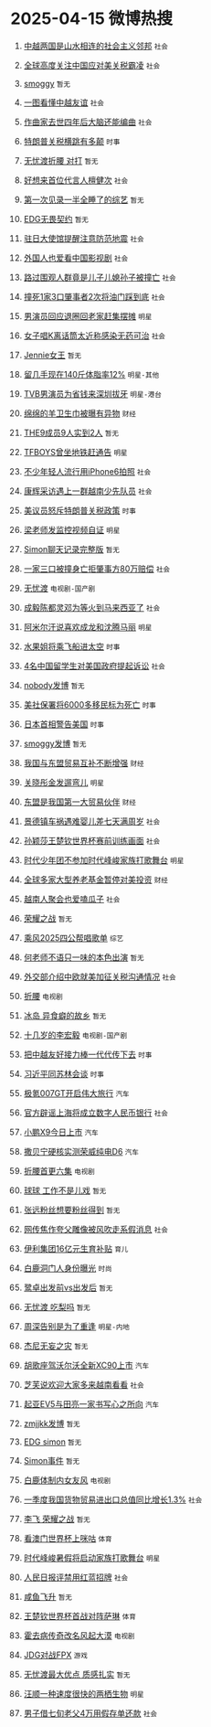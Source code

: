 # 2025-04-15 微博热搜 
1. [中越两国是山水相连的社会主义邻邦](https://m.weibo.cn/search?containerid=100103type%3D1%26t%3D10%26q%3D%23%E4%B8%AD%E8%B6%8A%E4%B8%A4%E5%9B%BD%E6%98%AF%E5%B1%B1%E6%B0%B4%E7%9B%B8%E8%BF%9E%E7%9A%84%E7%A4%BE%E4%BC%9A%E4%B8%BB%E4%B9%89%E9%82%BB%E9%82%A6%23&stream_entry_id=51&isnewpage=1&extparam=seat%3D1%26filter_type%3Drealtimehot%26stream_entry_id%3D51%26c_type%3D51%26pos%3D0%26q%3D%2523%25E4%25B8%25AD%25E8%25B6%258A%25E4%25B8%25A4%25E5%259B%25BD%25E6%2598%25AF%25E5%25B1%25B1%25E6%25B0%25B4%25E7%259B%25B8%25E8%25BF%259E%25E7%259A%2584%25E7%25A4%25BE%25E4%25BC%259A%25E4%25B8%25BB%25E4%25B9%2589%25E9%2582%25BB%25E9%2582%25A6%2523%26cate%3D10103%26dgr%3D0%26display_time%3D1744661927%26pre_seqid%3D174466192768404146929114) `社会` 

2. [全球高度关注中国应对美关税霸凌](https://m.weibo.cn/search?containerid=100103type%3D1%26t%3D10%26q%3D%23%E5%85%A8%E7%90%83%E9%AB%98%E5%BA%A6%E5%85%B3%E6%B3%A8%E4%B8%AD%E5%9B%BD%E5%BA%94%E5%AF%B9%E7%BE%8E%E5%85%B3%E7%A8%8E%E9%9C%B8%E5%87%8C%23&stream_entry_id=31&isnewpage=1&extparam=seat%3D1%26filter_type%3Drealtimehot%26c_type%3D31%26q%3D%2523%25E5%2585%25A8%25E7%2590%2583%25E9%25AB%2598%25E5%25BA%25A6%25E5%2585%25B3%25E6%25B3%25A8%25E4%25B8%25AD%25E5%259B%25BD%25E5%25BA%2594%25E5%25AF%25B9%25E7%25BE%258E%25E5%2585%25B3%25E7%25A8%258E%25E9%259C%25B8%25E5%2587%258C%2523%26cate%3D5001%26stream_entry_id%3D31%26realpos%3D1%26pos%3D0%26flag%3D2%26band_rank%3D1%26dgr%3D0%26lcate%3D5001%26display_time%3D1744661927%26pre_seqid%3D174466192768404146929114) `社会` 

3. [smoggy](https://m.weibo.cn/search?containerid=100103type%3D1%26t%3D10%26q%3Dsmoggy&stream_entry_id=31&isnewpage=1&extparam=seat%3D1%26filter_type%3Drealtimehot%26c_type%3D31%26q%3Dsmoggy%26cate%3D5001%26stream_entry_id%3D31%26realpos%3D2%26pos%3D1%26flag%3D0%26band_rank%3D2%26dgr%3D0%26lcate%3D5001%26display_time%3D1744661927%26pre_seqid%3D174466192768404146929114) `暂无` 

4. [一图看懂中越友谊](https://m.weibo.cn/search?containerid=100103type%3D1%26t%3D10%26q%3D%23%E4%B8%80%E5%9B%BE%E7%9C%8B%E6%87%82%E4%B8%AD%E8%B6%8A%E5%8F%8B%E8%B0%8A%23&stream_entry_id=31&isnewpage=1&extparam=seat%3D1%26filter_type%3Drealtimehot%26c_type%3D31%26q%3D%2523%25E4%25B8%2580%25E5%259B%25BE%25E7%259C%258B%25E6%2587%2582%25E4%25B8%25AD%25E8%25B6%258A%25E5%258F%258B%25E8%25B0%258A%2523%26cate%3D5001%26stream_entry_id%3D31%26realpos%3D3%26pos%3D2%26flag%3D0%26band_rank%3D3%26dgr%3D0%26lcate%3D5001%26display_time%3D1744661927%26pre_seqid%3D174466192768404146929114) `社会` 

5. [作曲家去世四年后大脑还能编曲](https://m.weibo.cn/search?containerid=100103type%3D1%26t%3D10%26q%3D%23%E4%BD%9C%E6%9B%B2%E5%AE%B6%E5%8E%BB%E4%B8%96%E5%9B%9B%E5%B9%B4%E5%90%8E%E5%A4%A7%E8%84%91%E8%BF%98%E8%83%BD%E7%BC%96%E6%9B%B2%23&stream_entry_id=31&isnewpage=1&extparam=seat%3D1%26filter_type%3Drealtimehot%26c_type%3D31%26q%3D%2523%25E4%25BD%259C%25E6%259B%25B2%25E5%25AE%25B6%25E5%258E%25BB%25E4%25B8%2596%25E5%259B%259B%25E5%25B9%25B4%25E5%2590%258E%25E5%25A4%25A7%25E8%2584%2591%25E8%25BF%2598%25E8%2583%25BD%25E7%25BC%2596%25E6%259B%25B2%2523%26cate%3D5001%26stream_entry_id%3D31%26realpos%3D4%26pos%3D3%26flag%3D0%26band_rank%3D4%26dgr%3D0%26lcate%3D5001%26display_time%3D1744661927%26pre_seqid%3D174466192768404146929114) `社会` 

6. [特朗普关税横跳有多颠](https://m.weibo.cn/search?containerid=100103type%3D1%26t%3D10%26q%3D%23%E7%89%B9%E6%9C%97%E6%99%AE%E5%85%B3%E7%A8%8E%E6%A8%AA%E8%B7%B3%E6%9C%89%E5%A4%9A%E9%A2%A0%23&stream_entry_id=31&isnewpage=1&extparam=seat%3D1%26filter_type%3Drealtimehot%26c_type%3D31%26q%3D%2523%25E7%2589%25B9%25E6%259C%2597%25E6%2599%25AE%25E5%2585%25B3%25E7%25A8%258E%25E6%25A8%25AA%25E8%25B7%25B3%25E6%259C%2589%25E5%25A4%259A%25E9%25A2%25A0%2523%26cate%3D5001%26stream_entry_id%3D31%26realpos%3D5%26pos%3D4%26flag%3D0%26band_rank%3D5%26dgr%3D0%26lcate%3D5001%26display_time%3D1744661927%26pre_seqid%3D174466192768404146929114) `时事` 

7. [无忧渡折腰 对打](https://m.weibo.cn/search?containerid=100103type%3D1%26t%3D10%26q%3D%E6%97%A0%E5%BF%A7%E6%B8%A1%E6%8A%98%E8%85%B0+%E5%AF%B9%E6%89%93&stream_entry_id=31&isnewpage=1&extparam=seat%3D1%26filter_type%3Drealtimehot%26c_type%3D31%26q%3D%25E6%2597%25A0%25E5%25BF%25A7%25E6%25B8%25A1%25E6%258A%2598%25E8%2585%25B0%2520%25E5%25AF%25B9%25E6%2589%2593%26cate%3D5001%26stream_entry_id%3D31%26realpos%3D6%26pos%3D5%26flag%3D0%26band_rank%3D6%26dgr%3D0%26lcate%3D5001%26display_time%3D1744661927%26pre_seqid%3D174466192768404146929114) `暂无` 

8. [好想来首位代言人檀健次](https://m.weibo.cn/search?containerid=100103type%3D1%26t%3D10%26q%3D%23%E5%A5%BD%E6%83%B3%E6%9D%A5%E9%A6%96%E4%BD%8D%E4%BB%A3%E8%A8%80%E4%BA%BA%E6%AA%80%E5%81%A5%E6%AC%A1%23&stream_entry_id=31&isnewpage=1&extparam=seat%3D1%26filter_type%3Drealtimehot%26topic_ad%3D1%26c_type%3D31%26is_ad_pos%3D1%26q%3D%2523%25E5%25A5%25BD%25E6%2583%25B3%25E6%259D%25A5%25E9%25A6%2596%25E4%25BD%258D%25E4%25BB%25A3%25E8%25A8%2580%25E4%25BA%25BA%25E6%25AA%2580%25E5%2581%25A5%25E6%25AC%25A1%2523%26cate%3D5001%26adid%3D282759%26stream_entry_id%3D31%26pos%3D6%26band_rank%3D7%26dgr%3D0%26lcate%3D5001%26display_time%3D1744661927%26pre_seqid%3D174466192768404146929114) `社会` 

9. [第一次见录一半全睡了的综艺](https://m.weibo.cn/search?containerid=100103type%3D1%26t%3D10%26q%3D%E7%AC%AC%E4%B8%80%E6%AC%A1%E8%A7%81%E5%BD%95%E4%B8%80%E5%8D%8A%E5%85%A8%E7%9D%A1%E4%BA%86%E7%9A%84%E7%BB%BC%E8%89%BA&stream_entry_id=31&isnewpage=1&extparam=seat%3D1%26filter_type%3Drealtimehot%26c_type%3D31%26q%3D%25E7%25AC%25AC%25E4%25B8%2580%25E6%25AC%25A1%25E8%25A7%2581%25E5%25BD%2595%25E4%25B8%2580%25E5%258D%258A%25E5%2585%25A8%25E7%259D%25A1%25E4%25BA%2586%25E7%259A%2584%25E7%25BB%25BC%25E8%2589%25BA%26cate%3D5001%26stream_entry_id%3D31%26realpos%3D7%26pos%3D7%26flag%3D0%26band_rank%3D7%26dgr%3D0%26lcate%3D5001%26display_time%3D1744661927%26pre_seqid%3D174466192768404146929114) `暂无` 

10. [EDG无畏契约](https://m.weibo.cn/search?containerid=100103type%3D1%26t%3D10%26q%3DEDG%E6%97%A0%E7%95%8F%E5%A5%91%E7%BA%A6&stream_entry_id=31&isnewpage=1&extparam=seat%3D1%26filter_type%3Drealtimehot%26c_type%3D31%26q%3DEDG%25E6%2597%25A0%25E7%2595%258F%25E5%25A5%2591%25E7%25BA%25A6%26cate%3D5001%26stream_entry_id%3D31%26realpos%3D8%26pos%3D8%26flag%3D0%26band_rank%3D8%26dgr%3D0%26lcate%3D5001%26display_time%3D1744661927%26pre_seqid%3D174466192768404146929114) `暂无` 

11. [驻日大使馆提醒注意防范地震](https://m.weibo.cn/search?containerid=100103type%3D1%26t%3D10%26q%3D%23%E9%A9%BB%E6%97%A5%E5%A4%A7%E4%BD%BF%E9%A6%86%E6%8F%90%E9%86%92%E6%B3%A8%E6%84%8F%E9%98%B2%E8%8C%83%E5%9C%B0%E9%9C%87%23&stream_entry_id=31&isnewpage=1&extparam=seat%3D1%26filter_type%3Drealtimehot%26c_type%3D31%26q%3D%2523%25E9%25A9%25BB%25E6%2597%25A5%25E5%25A4%25A7%25E4%25BD%25BF%25E9%25A6%2586%25E6%258F%2590%25E9%2586%2592%25E6%25B3%25A8%25E6%2584%258F%25E9%2598%25B2%25E8%258C%2583%25E5%259C%25B0%25E9%259C%2587%2523%26cate%3D5001%26stream_entry_id%3D31%26realpos%3D9%26pos%3D9%26flag%3D0%26band_rank%3D9%26dgr%3D0%26lcate%3D5001%26display_time%3D1744661927%26pre_seqid%3D174466192768404146929114) `社会` 

12. [外国人也爱看中国影视剧](https://m.weibo.cn/search?containerid=100103type%3D1%26t%3D10%26q%3D%E5%A4%96%E5%9B%BD%E4%BA%BA%E4%B9%9F%E7%88%B1%E7%9C%8B%E4%B8%AD%E5%9B%BD%E5%BD%B1%E8%A7%86%E5%89%A7&stream_entry_id=31&isnewpage=1&extparam=seat%3D1%26filter_type%3Drealtimehot%26c_type%3D31%26q%3D%25E5%25A4%2596%25E5%259B%25BD%25E4%25BA%25BA%25E4%25B9%259F%25E7%2588%25B1%25E7%259C%258B%25E4%25B8%25AD%25E5%259B%25BD%25E5%25BD%25B1%25E8%25A7%2586%25E5%2589%25A7%26cate%3D5001%26stream_entry_id%3D31%26realpos%3D10%26pos%3D10%26flag%3D0%26band_rank%3D10%26dgr%3D0%26lcate%3D5001%26display_time%3D1744661927%26pre_seqid%3D174466192768404146929114) `社会` 

13. [路过围观人群竟是儿子儿媳孙子被撞亡](https://m.weibo.cn/search?containerid=100103type%3D1%26t%3D10%26q%3D%23%E8%B7%AF%E8%BF%87%E5%9B%B4%E8%A7%82%E4%BA%BA%E7%BE%A4%E7%AB%9F%E6%98%AF%E5%84%BF%E5%AD%90%E5%84%BF%E5%AA%B3%E5%AD%99%E5%AD%90%E8%A2%AB%E6%92%9E%E4%BA%A1%23&stream_entry_id=31&isnewpage=1&extparam=seat%3D1%26filter_type%3Drealtimehot%26c_type%3D31%26q%3D%2523%25E8%25B7%25AF%25E8%25BF%2587%25E5%259B%25B4%25E8%25A7%2582%25E4%25BA%25BA%25E7%25BE%25A4%25E7%25AB%259F%25E6%2598%25AF%25E5%2584%25BF%25E5%25AD%2590%25E5%2584%25BF%25E5%25AA%25B3%25E5%25AD%2599%25E5%25AD%2590%25E8%25A2%25AB%25E6%2592%259E%25E4%25BA%25A1%2523%26cate%3D5001%26stream_entry_id%3D31%26realpos%3D11%26pos%3D11%26flag%3D2%26band_rank%3D11%26dgr%3D0%26lcate%3D5001%26display_time%3D1744661927%26pre_seqid%3D174466192768404146929114) `社会` 

14. [撞死1家3口肇事者2次将油门踩到底](https://m.weibo.cn/search?containerid=100103type%3D1%26t%3D10%26q%3D%23%E6%92%9E%E6%AD%BB1%E5%AE%B63%E5%8F%A3%E8%82%87%E4%BA%8B%E8%80%852%E6%AC%A1%E5%B0%86%E6%B2%B9%E9%97%A8%E8%B8%A9%E5%88%B0%E5%BA%95%23&stream_entry_id=31&isnewpage=1&extparam=seat%3D1%26filter_type%3Drealtimehot%26c_type%3D31%26q%3D%2523%25E6%2592%259E%25E6%25AD%25BB1%25E5%25AE%25B63%25E5%258F%25A3%25E8%2582%2587%25E4%25BA%258B%25E8%2580%25852%25E6%25AC%25A1%25E5%25B0%2586%25E6%25B2%25B9%25E9%2597%25A8%25E8%25B8%25A9%25E5%2588%25B0%25E5%25BA%2595%2523%26cate%3D5001%26stream_entry_id%3D31%26realpos%3D12%26pos%3D12%26flag%3D2%26band_rank%3D12%26dgr%3D0%26lcate%3D5001%26display_time%3D1744661927%26pre_seqid%3D174466192768404146929114) `社会` 

15. [男演员回应退圈回老家赶集摆摊](https://m.weibo.cn/search?containerid=100103type%3D1%26t%3D10%26q%3D%23%E7%94%B7%E6%BC%94%E5%91%98%E5%9B%9E%E5%BA%94%E9%80%80%E5%9C%88%E5%9B%9E%E8%80%81%E5%AE%B6%E8%B5%B6%E9%9B%86%E6%91%86%E6%91%8A%23&stream_entry_id=31&isnewpage=1&extparam=seat%3D1%26filter_type%3Drealtimehot%26c_type%3D31%26q%3D%2523%25E7%2594%25B7%25E6%25BC%2594%25E5%2591%2598%25E5%259B%259E%25E5%25BA%2594%25E9%2580%2580%25E5%259C%2588%25E5%259B%259E%25E8%2580%2581%25E5%25AE%25B6%25E8%25B5%25B6%25E9%259B%2586%25E6%2591%2586%25E6%2591%258A%2523%26cate%3D5001%26stream_entry_id%3D31%26realpos%3D13%26pos%3D13%26flag%3D2%26band_rank%3D13%26dgr%3D0%26lcate%3D5001%26display_time%3D1744661927%26pre_seqid%3D174466192768404146929114) `明星` 

16. [女子唱K离话筒太近称感染无药可治](https://m.weibo.cn/search?containerid=100103type%3D1%26t%3D10%26q%3D%23%E5%A5%B3%E5%AD%90%E5%94%B1K%E7%A6%BB%E8%AF%9D%E7%AD%92%E5%A4%AA%E8%BF%91%E7%A7%B0%E6%84%9F%E6%9F%93%E6%97%A0%E8%8D%AF%E5%8F%AF%E6%B2%BB%23&stream_entry_id=31&isnewpage=1&extparam=seat%3D1%26filter_type%3Drealtimehot%26c_type%3D31%26q%3D%2523%25E5%25A5%25B3%25E5%25AD%2590%25E5%2594%25B1K%25E7%25A6%25BB%25E8%25AF%259D%25E7%25AD%2592%25E5%25A4%25AA%25E8%25BF%2591%25E7%25A7%25B0%25E6%2584%259F%25E6%259F%2593%25E6%2597%25A0%25E8%258D%25AF%25E5%258F%25AF%25E6%25B2%25BB%2523%26cate%3D5001%26stream_entry_id%3D31%26realpos%3D14%26pos%3D14%26flag%3D2%26band_rank%3D14%26dgr%3D0%26lcate%3D5001%26display_time%3D1744661927%26pre_seqid%3D174466192768404146929114) `社会` 

17. [Jennie女王](https://m.weibo.cn/search?containerid=100103type%3D1%26t%3D10%26q%3DJennie%E5%A5%B3%E7%8E%8B&stream_entry_id=31&isnewpage=1&extparam=seat%3D1%26filter_type%3Drealtimehot%26c_type%3D31%26q%3DJennie%25E5%25A5%25B3%25E7%258E%258B%26cate%3D5001%26stream_entry_id%3D31%26realpos%3D15%26pos%3D15%26flag%3D2%26band_rank%3D15%26dgr%3D0%26lcate%3D5001%26display_time%3D1744661927%26pre_seqid%3D174466192768404146929114) `暂无` 

18. [留几手现在140斤体脂率12%](https://m.weibo.cn/search?containerid=100103type%3D1%26t%3D10%26q%3D%23%E7%95%99%E5%87%A0%E6%89%8B%E7%8E%B0%E5%9C%A8140%E6%96%A4%E4%BD%93%E8%84%82%E7%8E%8712%25%23&stream_entry_id=31&isnewpage=1&extparam=seat%3D1%26filter_type%3Drealtimehot%26c_type%3D31%26q%3D%2523%25E7%2595%2599%25E5%2587%25A0%25E6%2589%258B%25E7%258E%25B0%25E5%259C%25A8140%25E6%2596%25A4%25E4%25BD%2593%25E8%2584%2582%25E7%258E%258712%2525%2523%26cate%3D5001%26stream_entry_id%3D31%26realpos%3D16%26pos%3D16%26flag%3D2%26band_rank%3D16%26dgr%3D0%26lcate%3D5001%26display_time%3D1744661927%26pre_seqid%3D174466192768404146929114) `明星-其他` 

19. [TVB男演员为省钱来深圳拔牙](https://m.weibo.cn/search?containerid=100103type%3D1%26t%3D10%26q%3D%23TVB%E7%94%B7%E6%BC%94%E5%91%98%E4%B8%BA%E7%9C%81%E9%92%B1%E6%9D%A5%E6%B7%B1%E5%9C%B3%E6%8B%94%E7%89%99%23&stream_entry_id=31&isnewpage=1&extparam=seat%3D1%26filter_type%3Drealtimehot%26c_type%3D31%26q%3D%2523TVB%25E7%2594%25B7%25E6%25BC%2594%25E5%2591%2598%25E4%25B8%25BA%25E7%259C%2581%25E9%2592%25B1%25E6%259D%25A5%25E6%25B7%25B1%25E5%259C%25B3%25E6%258B%2594%25E7%2589%2599%2523%26cate%3D5001%26stream_entry_id%3D31%26realpos%3D17%26pos%3D17%26flag%3D0%26band_rank%3D17%26dgr%3D0%26lcate%3D5001%26display_time%3D1744661927%26pre_seqid%3D174466192768404146929114) `明星-港台` 

20. [绵绵的羊卫生巾被曝有异物](https://m.weibo.cn/search?containerid=100103type%3D1%26t%3D10%26q%3D%23%E7%BB%B5%E7%BB%B5%E7%9A%84%E7%BE%8A%E5%8D%AB%E7%94%9F%E5%B7%BE%E8%A2%AB%E6%9B%9D%E6%9C%89%E5%BC%82%E7%89%A9%23&stream_entry_id=31&isnewpage=1&extparam=seat%3D1%26filter_type%3Drealtimehot%26c_type%3D31%26q%3D%2523%25E7%25BB%25B5%25E7%25BB%25B5%25E7%259A%2584%25E7%25BE%258A%25E5%258D%25AB%25E7%2594%259F%25E5%25B7%25BE%25E8%25A2%25AB%25E6%259B%259D%25E6%259C%2589%25E5%25BC%2582%25E7%2589%25A9%2523%26cate%3D5001%26stream_entry_id%3D31%26realpos%3D18%26pos%3D18%26flag%3D0%26band_rank%3D18%26dgr%3D0%26lcate%3D5001%26display_time%3D1744661927%26pre_seqid%3D174466192768404146929114) `财经` 

21. [THE9成员9人实到2人](https://m.weibo.cn/search?containerid=100103type%3D1%26t%3D10%26q%3DTHE9%E6%88%90%E5%91%989%E4%BA%BA%E5%AE%9E%E5%88%B02%E4%BA%BA&stream_entry_id=31&isnewpage=1&extparam=seat%3D1%26filter_type%3Drealtimehot%26c_type%3D31%26q%3DTHE9%25E6%2588%2590%25E5%2591%25989%25E4%25BA%25BA%25E5%25AE%259E%25E5%2588%25B02%25E4%25BA%25BA%26cate%3D5001%26stream_entry_id%3D31%26realpos%3D19%26pos%3D19%26flag%3D0%26band_rank%3D19%26dgr%3D0%26lcate%3D5001%26display_time%3D1744661927%26pre_seqid%3D174466192768404146929114) `暂无` 

22. [TFBOYS曾坐地铁赶通告](https://m.weibo.cn/search?containerid=100103type%3D1%26t%3D10%26q%3D%23TFBOYS%E6%9B%BE%E5%9D%90%E5%9C%B0%E9%93%81%E8%B5%B6%E9%80%9A%E5%91%8A%23&stream_entry_id=31&isnewpage=1&extparam=seat%3D1%26filter_type%3Drealtimehot%26c_type%3D31%26q%3D%2523TFBOYS%25E6%259B%25BE%25E5%259D%2590%25E5%259C%25B0%25E9%2593%2581%25E8%25B5%25B6%25E9%2580%259A%25E5%2591%258A%2523%26cate%3D5001%26stream_entry_id%3D31%26realpos%3D20%26pos%3D20%26flag%3D0%26band_rank%3D20%26dgr%3D0%26lcate%3D5001%26display_time%3D1744661927%26pre_seqid%3D174466192768404146929114) `明星` 

23. [不少年轻人流行用iPhone6拍照](https://m.weibo.cn/search?containerid=100103type%3D1%26t%3D10%26q%3D%23%E4%B8%8D%E5%B0%91%E5%B9%B4%E8%BD%BB%E4%BA%BA%E6%B5%81%E8%A1%8C%E7%94%A8iPhone6%E6%8B%8D%E7%85%A7%23&stream_entry_id=31&isnewpage=1&extparam=seat%3D1%26filter_type%3Drealtimehot%26c_type%3D31%26q%3D%2523%25E4%25B8%258D%25E5%25B0%2591%25E5%25B9%25B4%25E8%25BD%25BB%25E4%25BA%25BA%25E6%25B5%2581%25E8%25A1%258C%25E7%2594%25A8iPhone6%25E6%258B%258D%25E7%2585%25A7%2523%26cate%3D5001%26stream_entry_id%3D31%26realpos%3D21%26pos%3D21%26flag%3D0%26band_rank%3D21%26dgr%3D0%26lcate%3D5001%26display_time%3D1744661927%26pre_seqid%3D174466192768404146929114) `社会` 

24. [康辉采访遇上一群越南少先队员](https://m.weibo.cn/search?containerid=100103type%3D1%26t%3D10%26q%3D%23%E5%BA%B7%E8%BE%89%E9%87%87%E8%AE%BF%E9%81%87%E4%B8%8A%E4%B8%80%E7%BE%A4%E8%B6%8A%E5%8D%97%E5%B0%91%E5%85%88%E9%98%9F%E5%91%98%23&stream_entry_id=31&isnewpage=1&extparam=seat%3D1%26filter_type%3Drealtimehot%26c_type%3D31%26q%3D%2523%25E5%25BA%25B7%25E8%25BE%2589%25E9%2587%2587%25E8%25AE%25BF%25E9%2581%2587%25E4%25B8%258A%25E4%25B8%2580%25E7%25BE%25A4%25E8%25B6%258A%25E5%258D%2597%25E5%25B0%2591%25E5%2585%2588%25E9%2598%259F%25E5%2591%2598%2523%26cate%3D5001%26stream_entry_id%3D31%26realpos%3D22%26pos%3D22%26flag%3D0%26band_rank%3D22%26dgr%3D0%26lcate%3D5001%26display_time%3D1744661927%26pre_seqid%3D174466192768404146929114) `社会` 

25. [美议员怒斥特朗普关税政策](https://m.weibo.cn/search?containerid=100103type%3D1%26t%3D10%26q%3D%23%E7%BE%8E%E8%AE%AE%E5%91%98%E6%80%92%E6%96%A5%E7%89%B9%E6%9C%97%E6%99%AE%E5%85%B3%E7%A8%8E%E6%94%BF%E7%AD%96%23&stream_entry_id=31&isnewpage=1&extparam=seat%3D1%26filter_type%3Drealtimehot%26c_type%3D31%26q%3D%2523%25E7%25BE%258E%25E8%25AE%25AE%25E5%2591%2598%25E6%2580%2592%25E6%2596%25A5%25E7%2589%25B9%25E6%259C%2597%25E6%2599%25AE%25E5%2585%25B3%25E7%25A8%258E%25E6%2594%25BF%25E7%25AD%2596%2523%26cate%3D5001%26stream_entry_id%3D31%26realpos%3D23%26pos%3D23%26flag%3D1%26band_rank%3D23%26dgr%3D0%26lcate%3D5001%26display_time%3D1744661927%26pre_seqid%3D174466192768404146929114) `时事` 

26. [梁老师发监控视频自证](https://m.weibo.cn/search?containerid=100103type%3D1%26t%3D10%26q%3D%23%E6%A2%81%E8%80%81%E5%B8%88%E5%8F%91%E7%9B%91%E6%8E%A7%E8%A7%86%E9%A2%91%E8%87%AA%E8%AF%81%23&stream_entry_id=31&isnewpage=1&extparam=seat%3D1%26filter_type%3Drealtimehot%26c_type%3D31%26q%3D%2523%25E6%25A2%2581%25E8%2580%2581%25E5%25B8%2588%25E5%258F%2591%25E7%259B%2591%25E6%258E%25A7%25E8%25A7%2586%25E9%25A2%2591%25E8%2587%25AA%25E8%25AF%2581%2523%26cate%3D5001%26stream_entry_id%3D31%26realpos%3D24%26pos%3D24%26flag%3D0%26band_rank%3D24%26dgr%3D0%26lcate%3D5001%26display_time%3D1744661927%26pre_seqid%3D174466192768404146929114) `明星` 

27. [Simon聊天记录完整版](https://m.weibo.cn/search?containerid=100103type%3D1%26t%3D10%26q%3DSimon%E8%81%8A%E5%A4%A9%E8%AE%B0%E5%BD%95%E5%AE%8C%E6%95%B4%E7%89%88&stream_entry_id=31&isnewpage=1&extparam=seat%3D1%26filter_type%3Drealtimehot%26c_type%3D31%26q%3DSimon%25E8%2581%258A%25E5%25A4%25A9%25E8%25AE%25B0%25E5%25BD%2595%25E5%25AE%258C%25E6%2595%25B4%25E7%2589%2588%26cate%3D5001%26stream_entry_id%3D31%26realpos%3D25%26pos%3D25%26flag%3D0%26band_rank%3D25%26dgr%3D0%26lcate%3D5001%26display_time%3D1744661927%26pre_seqid%3D174466192768404146929114) `暂无` 

28. [一家三口被撞身亡拒肇事方80万赔偿](https://m.weibo.cn/search?containerid=100103type%3D1%26t%3D10%26q%3D%23%E4%B8%80%E5%AE%B6%E4%B8%89%E5%8F%A3%E8%A2%AB%E6%92%9E%E8%BA%AB%E4%BA%A1%E6%8B%92%E8%82%87%E4%BA%8B%E6%96%B980%E4%B8%87%E8%B5%94%E5%81%BF%23&stream_entry_id=31&isnewpage=1&extparam=seat%3D1%26filter_type%3Drealtimehot%26c_type%3D31%26q%3D%2523%25E4%25B8%2580%25E5%25AE%25B6%25E4%25B8%2589%25E5%258F%25A3%25E8%25A2%25AB%25E6%2592%259E%25E8%25BA%25AB%25E4%25BA%25A1%25E6%258B%2592%25E8%2582%2587%25E4%25BA%258B%25E6%2596%25B980%25E4%25B8%2587%25E8%25B5%2594%25E5%2581%25BF%2523%26cate%3D5001%26stream_entry_id%3D31%26realpos%3D26%26pos%3D26%26flag%3D0%26band_rank%3D26%26dgr%3D0%26lcate%3D5001%26display_time%3D1744661927%26pre_seqid%3D174466192768404146929114) `社会` 

29. [无忧渡](https://m.weibo.cn/search?containerid=100103type%3D1%26t%3D10%26q%3D%E6%97%A0%E5%BF%A7%E6%B8%A1&stream_entry_id=31&isnewpage=1&extparam=seat%3D1%26filter_type%3Drealtimehot%26c_type%3D31%26q%3D%25E6%2597%25A0%25E5%25BF%25A7%25E6%25B8%25A1%26cate%3D5001%26stream_entry_id%3D31%26realpos%3D27%26pos%3D27%26flag%3D0%26band_rank%3D27%26dgr%3D0%26lcate%3D5001%26display_time%3D1744661927%26pre_seqid%3D174466192768404146929114) `电视剧-国产剧` 

30. [成毅陈都灵邓为等火到马来西亚了](https://m.weibo.cn/search?containerid=100103type%3D1%26t%3D10%26q%3D%23%E6%88%90%E6%AF%85%E9%99%88%E9%83%BD%E7%81%B5%E9%82%93%E4%B8%BA%E7%AD%89%E7%81%AB%E5%88%B0%E9%A9%AC%E6%9D%A5%E8%A5%BF%E4%BA%9A%E4%BA%86%23&stream_entry_id=31&isnewpage=1&extparam=seat%3D1%26filter_type%3Drealtimehot%26c_type%3D31%26q%3D%2523%25E6%2588%2590%25E6%25AF%2585%25E9%2599%2588%25E9%2583%25BD%25E7%2581%25B5%25E9%2582%2593%25E4%25B8%25BA%25E7%25AD%2589%25E7%2581%25AB%25E5%2588%25B0%25E9%25A9%25AC%25E6%259D%25A5%25E8%25A5%25BF%25E4%25BA%259A%25E4%25BA%2586%2523%26cate%3D5001%26stream_entry_id%3D31%26realpos%3D28%26pos%3D28%26flag%3D0%26band_rank%3D28%26dgr%3D0%26lcate%3D5001%26display_time%3D1744661927%26pre_seqid%3D174466192768404146929114) `社会` 

31. [阿米尔汗说喜欢成龙和沈腾马丽](https://m.weibo.cn/search?containerid=100103type%3D1%26t%3D10%26q%3D%23%E9%98%BF%E7%B1%B3%E5%B0%94%E6%B1%97%E8%AF%B4%E5%96%9C%E6%AC%A2%E6%88%90%E9%BE%99%E5%92%8C%E6%B2%88%E8%85%BE%E9%A9%AC%E4%B8%BD%23&stream_entry_id=31&isnewpage=1&extparam=seat%3D1%26filter_type%3Drealtimehot%26c_type%3D31%26q%3D%2523%25E9%2598%25BF%25E7%25B1%25B3%25E5%25B0%2594%25E6%25B1%2597%25E8%25AF%25B4%25E5%2596%259C%25E6%25AC%25A2%25E6%2588%2590%25E9%25BE%2599%25E5%2592%258C%25E6%25B2%2588%25E8%2585%25BE%25E9%25A9%25AC%25E4%25B8%25BD%2523%26cate%3D5001%26stream_entry_id%3D31%26realpos%3D29%26pos%3D29%26flag%3D0%26band_rank%3D29%26dgr%3D0%26lcate%3D5001%26display_time%3D1744661927%26pre_seqid%3D174466192768404146929114) `明星` 

32. [水果姐将乘飞船进太空](https://m.weibo.cn/search?containerid=100103type%3D1%26t%3D10%26q%3D%23%E6%B0%B4%E6%9E%9C%E5%A7%90%E5%B0%86%E4%B9%98%E9%A3%9E%E8%88%B9%E8%BF%9B%E5%A4%AA%E7%A9%BA%23&stream_entry_id=31&isnewpage=1&extparam=seat%3D1%26filter_type%3Drealtimehot%26c_type%3D31%26q%3D%2523%25E6%25B0%25B4%25E6%259E%259C%25E5%25A7%2590%25E5%25B0%2586%25E4%25B9%2598%25E9%25A3%259E%25E8%2588%25B9%25E8%25BF%259B%25E5%25A4%25AA%25E7%25A9%25BA%2523%26cate%3D5001%26stream_entry_id%3D31%26realpos%3D30%26pos%3D30%26flag%3D0%26band_rank%3D30%26dgr%3D0%26lcate%3D5001%26display_time%3D1744661927%26pre_seqid%3D174466192768404146929114) `时事` 

33. [4名中国留学生对美国政府提起诉讼](https://m.weibo.cn/search?containerid=100103type%3D1%26t%3D10%26q%3D%234%E5%90%8D%E4%B8%AD%E5%9B%BD%E7%95%99%E5%AD%A6%E7%94%9F%E5%AF%B9%E7%BE%8E%E5%9B%BD%E6%94%BF%E5%BA%9C%E6%8F%90%E8%B5%B7%E8%AF%89%E8%AE%BC%23&stream_entry_id=31&isnewpage=1&extparam=seat%3D1%26filter_type%3Drealtimehot%26c_type%3D31%26q%3D%25234%25E5%2590%258D%25E4%25B8%25AD%25E5%259B%25BD%25E7%2595%2599%25E5%25AD%25A6%25E7%2594%259F%25E5%25AF%25B9%25E7%25BE%258E%25E5%259B%25BD%25E6%2594%25BF%25E5%25BA%259C%25E6%258F%2590%25E8%25B5%25B7%25E8%25AF%2589%25E8%25AE%25BC%2523%26cate%3D5001%26stream_entry_id%3D31%26realpos%3D31%26pos%3D31%26flag%3D0%26band_rank%3D31%26dgr%3D0%26lcate%3D5001%26display_time%3D1744661927%26pre_seqid%3D174466192768404146929114) `社会` 

34. [nobody发博](https://m.weibo.cn/search?containerid=100103type%3D1%26t%3D10%26q%3Dnobody%E5%8F%91%E5%8D%9A&stream_entry_id=31&isnewpage=1&extparam=seat%3D1%26filter_type%3Drealtimehot%26c_type%3D31%26q%3Dnobody%25E5%258F%2591%25E5%258D%259A%26cate%3D5001%26stream_entry_id%3D31%26realpos%3D32%26pos%3D32%26flag%3D0%26band_rank%3D32%26dgr%3D0%26lcate%3D5001%26display_time%3D1744661927%26pre_seqid%3D174466192768404146929114) `暂无` 

35. [美社保署将6000多移民标为死亡](https://m.weibo.cn/search?containerid=100103type%3D1%26t%3D10%26q%3D%23%E7%BE%8E%E7%A4%BE%E4%BF%9D%E7%BD%B2%E5%B0%866000%E5%A4%9A%E7%A7%BB%E6%B0%91%E6%A0%87%E4%B8%BA%E6%AD%BB%E4%BA%A1%23&stream_entry_id=31&isnewpage=1&extparam=seat%3D1%26filter_type%3Drealtimehot%26c_type%3D31%26q%3D%2523%25E7%25BE%258E%25E7%25A4%25BE%25E4%25BF%259D%25E7%25BD%25B2%25E5%25B0%25866000%25E5%25A4%259A%25E7%25A7%25BB%25E6%25B0%2591%25E6%25A0%2587%25E4%25B8%25BA%25E6%25AD%25BB%25E4%25BA%25A1%2523%26cate%3D5001%26stream_entry_id%3D31%26realpos%3D33%26pos%3D33%26flag%3D0%26band_rank%3D33%26dgr%3D0%26lcate%3D5001%26display_time%3D1744661927%26pre_seqid%3D174466192768404146929114) `时事` 

36. [日本首相警告美国](https://m.weibo.cn/search?containerid=100103type%3D1%26t%3D10%26q%3D%23%E6%97%A5%E6%9C%AC%E9%A6%96%E7%9B%B8%E8%AD%A6%E5%91%8A%E7%BE%8E%E5%9B%BD%23&stream_entry_id=31&isnewpage=1&extparam=seat%3D1%26filter_type%3Drealtimehot%26c_type%3D31%26q%3D%2523%25E6%2597%25A5%25E6%259C%25AC%25E9%25A6%2596%25E7%259B%25B8%25E8%25AD%25A6%25E5%2591%258A%25E7%25BE%258E%25E5%259B%25BD%2523%26cate%3D5001%26stream_entry_id%3D31%26realpos%3D34%26pos%3D34%26flag%3D0%26band_rank%3D34%26dgr%3D0%26lcate%3D5001%26display_time%3D1744661927%26pre_seqid%3D174466192768404146929114) `时事` 

37. [smoggy发博](https://m.weibo.cn/search?containerid=100103type%3D1%26t%3D10%26q%3Dsmoggy%E5%8F%91%E5%8D%9A&stream_entry_id=31&isnewpage=1&extparam=seat%3D1%26filter_type%3Drealtimehot%26c_type%3D31%26q%3Dsmoggy%25E5%258F%2591%25E5%258D%259A%26cate%3D5001%26stream_entry_id%3D31%26realpos%3D35%26pos%3D35%26flag%3D0%26band_rank%3D35%26dgr%3D0%26lcate%3D5001%26display_time%3D1744661927%26pre_seqid%3D174466192768404146929114) `暂无` 

38. [我国与东盟贸易互补不断增强](https://m.weibo.cn/search?containerid=100103type%3D1%26t%3D10%26q%3D%23%E6%88%91%E5%9B%BD%E4%B8%8E%E4%B8%9C%E7%9B%9F%E8%B4%B8%E6%98%93%E4%BA%92%E8%A1%A5%E4%B8%8D%E6%96%AD%E5%A2%9E%E5%BC%BA%23&stream_entry_id=31&isnewpage=1&extparam=seat%3D1%26filter_type%3Drealtimehot%26c_type%3D31%26q%3D%2523%25E6%2588%2591%25E5%259B%25BD%25E4%25B8%258E%25E4%25B8%259C%25E7%259B%259F%25E8%25B4%25B8%25E6%2598%2593%25E4%25BA%2592%25E8%25A1%25A5%25E4%25B8%258D%25E6%2596%25AD%25E5%25A2%259E%25E5%25BC%25BA%2523%26cate%3D5001%26stream_entry_id%3D31%26realpos%3D36%26pos%3D36%26flag%3D0%26band_rank%3D36%26dgr%3D0%26lcate%3D5001%26display_time%3D1744661927%26pre_seqid%3D174466192768404146929114) `财经` 

39. [关晓彤金发遛弯儿](https://m.weibo.cn/search?containerid=100103type%3D1%26t%3D10%26q%3D%23%E5%85%B3%E6%99%93%E5%BD%A4%E9%87%91%E5%8F%91%E9%81%9B%E5%BC%AF%E5%84%BF%23&stream_entry_id=31&isnewpage=1&extparam=seat%3D1%26filter_type%3Drealtimehot%26c_type%3D31%26q%3D%2523%25E5%2585%25B3%25E6%2599%2593%25E5%25BD%25A4%25E9%2587%2591%25E5%258F%2591%25E9%2581%259B%25E5%25BC%25AF%25E5%2584%25BF%2523%26cate%3D5001%26stream_entry_id%3D31%26realpos%3D37%26pos%3D37%26flag%3D0%26band_rank%3D37%26dgr%3D0%26lcate%3D5001%26display_time%3D1744661927%26pre_seqid%3D174466192768404146929114) `明星` 

40. [东盟是我国第一大贸易伙伴](https://m.weibo.cn/search?containerid=100103type%3D1%26t%3D10%26q%3D%23%E4%B8%9C%E7%9B%9F%E6%98%AF%E6%88%91%E5%9B%BD%E7%AC%AC%E4%B8%80%E5%A4%A7%E8%B4%B8%E6%98%93%E4%BC%99%E4%BC%B4%23&stream_entry_id=31&isnewpage=1&extparam=seat%3D1%26filter_type%3Drealtimehot%26c_type%3D31%26q%3D%2523%25E4%25B8%259C%25E7%259B%259F%25E6%2598%25AF%25E6%2588%2591%25E5%259B%25BD%25E7%25AC%25AC%25E4%25B8%2580%25E5%25A4%25A7%25E8%25B4%25B8%25E6%2598%2593%25E4%25BC%2599%25E4%25BC%25B4%2523%26cate%3D5001%26stream_entry_id%3D31%26realpos%3D38%26pos%3D38%26flag%3D0%26band_rank%3D38%26dgr%3D0%26lcate%3D5001%26display_time%3D1744661927%26pre_seqid%3D174466192768404146929114) `财经` 

41. [景德镇车祸遇难婴儿差七天满周岁](https://m.weibo.cn/search?containerid=100103type%3D1%26t%3D10%26q%3D%23%E6%99%AF%E5%BE%B7%E9%95%87%E8%BD%A6%E7%A5%B8%E9%81%87%E9%9A%BE%E5%A9%B4%E5%84%BF%E5%B7%AE%E4%B8%83%E5%A4%A9%E6%BB%A1%E5%91%A8%E5%B2%81%23&stream_entry_id=31&isnewpage=1&extparam=seat%3D1%26filter_type%3Drealtimehot%26c_type%3D31%26q%3D%2523%25E6%2599%25AF%25E5%25BE%25B7%25E9%2595%2587%25E8%25BD%25A6%25E7%25A5%25B8%25E9%2581%2587%25E9%259A%25BE%25E5%25A9%25B4%25E5%2584%25BF%25E5%25B7%25AE%25E4%25B8%2583%25E5%25A4%25A9%25E6%25BB%25A1%25E5%2591%25A8%25E5%25B2%2581%2523%26cate%3D5001%26stream_entry_id%3D31%26realpos%3D39%26pos%3D39%26flag%3D0%26band_rank%3D39%26dgr%3D0%26lcate%3D5001%26display_time%3D1744661927%26pre_seqid%3D174466192768404146929114) `社会` 

42. [孙颖莎王楚钦世界杯赛前训练画面](https://m.weibo.cn/search?containerid=100103type%3D1%26t%3D10%26q%3D%23%E5%AD%99%E9%A2%96%E8%8E%8E%E7%8E%8B%E6%A5%9A%E9%92%A6%E4%B8%96%E7%95%8C%E6%9D%AF%E8%B5%9B%E5%89%8D%E8%AE%AD%E7%BB%83%E7%94%BB%E9%9D%A2%23&stream_entry_id=31&isnewpage=1&extparam=seat%3D1%26filter_type%3Drealtimehot%26c_type%3D31%26q%3D%2523%25E5%25AD%2599%25E9%25A2%2596%25E8%258E%258E%25E7%258E%258B%25E6%25A5%259A%25E9%2592%25A6%25E4%25B8%2596%25E7%2595%258C%25E6%259D%25AF%25E8%25B5%259B%25E5%2589%258D%25E8%25AE%25AD%25E7%25BB%2583%25E7%2594%25BB%25E9%259D%25A2%2523%26cate%3D5001%26stream_entry_id%3D31%26realpos%3D40%26pos%3D40%26flag%3D0%26band_rank%3D40%26dgr%3D0%26lcate%3D5001%26display_time%3D1744661927%26pre_seqid%3D174466192768404146929114) `社会` 

43. [时代少年团不参加时代峰峻家族打歌舞台](https://m.weibo.cn/search?containerid=100103type%3D1%26t%3D10%26q%3D%23%E6%97%B6%E4%BB%A3%E5%B0%91%E5%B9%B4%E5%9B%A2%E4%B8%8D%E5%8F%82%E5%8A%A0%E6%97%B6%E4%BB%A3%E5%B3%B0%E5%B3%BB%E5%AE%B6%E6%97%8F%E6%89%93%E6%AD%8C%E8%88%9E%E5%8F%B0%23&stream_entry_id=31&isnewpage=1&extparam=seat%3D1%26filter_type%3Drealtimehot%26c_type%3D31%26q%3D%2523%25E6%2597%25B6%25E4%25BB%25A3%25E5%25B0%2591%25E5%25B9%25B4%25E5%259B%25A2%25E4%25B8%258D%25E5%258F%2582%25E5%258A%25A0%25E6%2597%25B6%25E4%25BB%25A3%25E5%25B3%25B0%25E5%25B3%25BB%25E5%25AE%25B6%25E6%2597%258F%25E6%2589%2593%25E6%25AD%258C%25E8%2588%259E%25E5%258F%25B0%2523%26cate%3D5001%26stream_entry_id%3D31%26realpos%3D41%26pos%3D41%26flag%3D0%26band_rank%3D41%26dgr%3D0%26lcate%3D5001%26display_time%3D1744661927%26pre_seqid%3D174466192768404146929114) `明星` 

44. [全球多家大型养老基金暂停对美投资](https://m.weibo.cn/search?containerid=100103type%3D1%26t%3D10%26q%3D%23%E5%85%A8%E7%90%83%E5%A4%9A%E5%AE%B6%E5%A4%A7%E5%9E%8B%E5%85%BB%E8%80%81%E5%9F%BA%E9%87%91%E6%9A%82%E5%81%9C%E5%AF%B9%E7%BE%8E%E6%8A%95%E8%B5%84%23&stream_entry_id=31&isnewpage=1&extparam=seat%3D1%26filter_type%3Drealtimehot%26c_type%3D31%26q%3D%2523%25E5%2585%25A8%25E7%2590%2583%25E5%25A4%259A%25E5%25AE%25B6%25E5%25A4%25A7%25E5%259E%258B%25E5%2585%25BB%25E8%2580%2581%25E5%259F%25BA%25E9%2587%2591%25E6%259A%2582%25E5%2581%259C%25E5%25AF%25B9%25E7%25BE%258E%25E6%258A%2595%25E8%25B5%2584%2523%26cate%3D5001%26stream_entry_id%3D31%26realpos%3D42%26pos%3D42%26flag%3D0%26band_rank%3D42%26dgr%3D0%26lcate%3D5001%26display_time%3D1744661927%26pre_seqid%3D174466192768404146929114) `财经` 

45. [越南人聚会也爱嗑瓜子](https://m.weibo.cn/search?containerid=100103type%3D1%26t%3D10%26q%3D%23%E8%B6%8A%E5%8D%97%E4%BA%BA%E8%81%9A%E4%BC%9A%E4%B9%9F%E7%88%B1%E5%97%91%E7%93%9C%E5%AD%90%23&stream_entry_id=31&isnewpage=1&extparam=seat%3D1%26filter_type%3Drealtimehot%26c_type%3D31%26q%3D%2523%25E8%25B6%258A%25E5%258D%2597%25E4%25BA%25BA%25E8%2581%259A%25E4%25BC%259A%25E4%25B9%259F%25E7%2588%25B1%25E5%2597%2591%25E7%2593%259C%25E5%25AD%2590%2523%26cate%3D5001%26stream_entry_id%3D31%26realpos%3D43%26pos%3D43%26flag%3D0%26band_rank%3D43%26dgr%3D0%26lcate%3D5001%26display_time%3D1744661927%26pre_seqid%3D174466192768404146929114) `社会` 

46. [荣耀之战](https://m.weibo.cn/search?containerid=100103type%3D1%26t%3D10%26q%3D%E8%8D%A3%E8%80%80%E4%B9%8B%E6%88%98&stream_entry_id=31&isnewpage=1&extparam=seat%3D1%26filter_type%3Drealtimehot%26c_type%3D31%26q%3D%25E8%258D%25A3%25E8%2580%2580%25E4%25B9%258B%25E6%2588%2598%26cate%3D5001%26stream_entry_id%3D31%26realpos%3D44%26pos%3D44%26flag%3D0%26band_rank%3D44%26dgr%3D0%26lcate%3D5001%26display_time%3D1744661927%26pre_seqid%3D174466192768404146929114) `暂无` 

47. [乘风2025四公帮唱歌单](https://m.weibo.cn/search?containerid=100103type%3D1%26t%3D10%26q%3D%23%E4%B9%98%E9%A3%8E2025%E5%9B%9B%E5%85%AC%E5%B8%AE%E5%94%B1%E6%AD%8C%E5%8D%95%23&stream_entry_id=31&isnewpage=1&extparam=seat%3D1%26filter_type%3Drealtimehot%26c_type%3D31%26q%3D%2523%25E4%25B9%2598%25E9%25A3%258E2025%25E5%259B%259B%25E5%2585%25AC%25E5%25B8%25AE%25E5%2594%25B1%25E6%25AD%258C%25E5%258D%2595%2523%26cate%3D5001%26stream_entry_id%3D31%26realpos%3D45%26pos%3D45%26flag%3D0%26band_rank%3D45%26dgr%3D0%26lcate%3D5001%26display_time%3D1744661927%26pre_seqid%3D174466192768404146929114) `综艺` 

48. [何老师不语只一味的本色出演](https://m.weibo.cn/search?containerid=100103type%3D1%26t%3D10%26q%3D%E4%BD%95%E8%80%81%E5%B8%88%E4%B8%8D%E8%AF%AD%E5%8F%AA%E4%B8%80%E5%91%B3%E7%9A%84%E6%9C%AC%E8%89%B2%E5%87%BA%E6%BC%94&stream_entry_id=31&isnewpage=1&extparam=seat%3D1%26filter_type%3Drealtimehot%26c_type%3D31%26q%3D%25E4%25BD%2595%25E8%2580%2581%25E5%25B8%2588%25E4%25B8%258D%25E8%25AF%25AD%25E5%258F%25AA%25E4%25B8%2580%25E5%2591%25B3%25E7%259A%2584%25E6%259C%25AC%25E8%2589%25B2%25E5%2587%25BA%25E6%25BC%2594%26cate%3D5001%26stream_entry_id%3D31%26realpos%3D46%26pos%3D46%26flag%3D1%26band_rank%3D46%26dgr%3D0%26lcate%3D5001%26display_time%3D1744661927%26pre_seqid%3D174466192768404146929114) `暂无` 

49. [外交部介绍中欧就美加征关税沟通情况](https://m.weibo.cn/search?containerid=100103type%3D1%26t%3D10%26q%3D%23%E5%A4%96%E4%BA%A4%E9%83%A8%E4%BB%8B%E7%BB%8D%E4%B8%AD%E6%AC%A7%E5%B0%B1%E7%BE%8E%E5%8A%A0%E5%BE%81%E5%85%B3%E7%A8%8E%E6%B2%9F%E9%80%9A%E6%83%85%E5%86%B5%23&stream_entry_id=31&isnewpage=1&extparam=seat%3D1%26filter_type%3Drealtimehot%26c_type%3D31%26q%3D%2523%25E5%25A4%2596%25E4%25BA%25A4%25E9%2583%25A8%25E4%25BB%258B%25E7%25BB%258D%25E4%25B8%25AD%25E6%25AC%25A7%25E5%25B0%25B1%25E7%25BE%258E%25E5%258A%25A0%25E5%25BE%2581%25E5%2585%25B3%25E7%25A8%258E%25E6%25B2%259F%25E9%2580%259A%25E6%2583%2585%25E5%2586%25B5%2523%26cate%3D5001%26stream_entry_id%3D31%26realpos%3D47%26pos%3D47%26flag%3D0%26band_rank%3D47%26dgr%3D0%26lcate%3D5001%26display_time%3D1744661927%26pre_seqid%3D174466192768404146929114) `社会` 

50. [折腰](https://m.weibo.cn/search?containerid=100103type%3D1%26t%3D10%26q%3D%E6%8A%98%E8%85%B0&stream_entry_id=31&isnewpage=1&extparam=seat%3D1%26filter_type%3Drealtimehot%26c_type%3D31%26q%3D%25E6%258A%2598%25E8%2585%25B0%26cate%3D5001%26stream_entry_id%3D31%26realpos%3D48%26pos%3D48%26flag%3D0%26band_rank%3D48%26dgr%3D0%26lcate%3D5001%26display_time%3D1744661927%26pre_seqid%3D174466192768404146929114) `电视剧` 

51. [冰岛 异食癖的故乡](https://m.weibo.cn/search?containerid=100103type%3D1%26t%3D10%26q%3D%E5%86%B0%E5%B2%9B+%E5%BC%82%E9%A3%9F%E7%99%96%E7%9A%84%E6%95%85%E4%B9%A1&stream_entry_id=31&isnewpage=1&extparam=seat%3D1%26filter_type%3Drealtimehot%26c_type%3D31%26q%3D%25E5%2586%25B0%25E5%25B2%259B%2520%25E5%25BC%2582%25E9%25A3%259F%25E7%2599%2596%25E7%259A%2584%25E6%2595%2585%25E4%25B9%25A1%26cate%3D5001%26stream_entry_id%3D31%26realpos%3D49%26pos%3D49%26flag%3D0%26band_rank%3D49%26dgr%3D0%26lcate%3D5001%26display_time%3D1744661927%26pre_seqid%3D174466192768404146929114) `暂无` 

52. [十几岁的李宏毅](https://m.weibo.cn/search?containerid=100103type%3D1%26t%3D10%26q%3D%23%E5%8D%81%E5%87%A0%E5%B2%81%E7%9A%84%E6%9D%8E%E5%AE%8F%E6%AF%85%23&stream_entry_id=31&isnewpage=1&extparam=seat%3D1%26filter_type%3Drealtimehot%26c_type%3D31%26q%3D%2523%25E5%258D%2581%25E5%2587%25A0%25E5%25B2%2581%25E7%259A%2584%25E6%259D%258E%25E5%25AE%258F%25E6%25AF%2585%2523%26cate%3D5001%26stream_entry_id%3D31%26realpos%3D50%26pos%3D50%26flag%3D0%26band_rank%3D50%26dgr%3D0%26lcate%3D5001%26display_time%3D1744661927%26pre_seqid%3D174466192768404146929114) `电视剧-国产剧` 

53. [把中越友好接力棒一代代传下去](https://m.weibo.cn/search?containerid=100103type%3D1%26t%3D10%26q%3D%23%E6%8A%8A%E4%B8%AD%E8%B6%8A%E5%8F%8B%E5%A5%BD%E6%8E%A5%E5%8A%9B%E6%A3%92%E4%B8%80%E4%BB%A3%E4%BB%A3%E4%BC%A0%E4%B8%8B%E5%8E%BB%23&stream_entry_id=51&isnewpage=1&extparam=seat%3D1%26q%3D%2523%25E6%258A%258A%25E4%25B8%25AD%25E8%25B6%258A%25E5%258F%258B%25E5%25A5%25BD%25E6%258E%25A5%25E5%258A%259B%25E6%25A3%2592%25E4%25B8%2580%25E4%25BB%25A3%25E4%25BB%25A3%25E4%25BC%25A0%25E4%25B8%258B%25E5%258E%25BB%2523%26cate%3D10103%26dgr%3D0%26pos%3D0%26filter_type%3Drealtimehot%26stream_entry_id%3D51%26c_type%3D51%26display_time%3D1744661871%26pre_seqid%3D174466187114104177257159) `时事` 

54. [习近平同苏林会谈](https://m.weibo.cn/search?containerid=100103type%3D1%26t%3D10%26q%3D%23%E4%B9%A0%E8%BF%91%E5%B9%B3%E5%90%8C%E8%8B%8F%E6%9E%97%E4%BC%9A%E8%B0%88%23&stream_entry_id=51&isnewpage=1&extparam=seat%3D1%26filter_type%3Drealtimehot%26stream_entry_id%3D51%26c_type%3D51%26cate%3D10103%26dgr%3D0%26q%3D%2523%25E4%25B9%25A0%25E8%25BF%2591%25E5%25B9%25B3%25E5%2590%258C%25E8%258B%258F%25E6%259E%2597%25E4%25BC%259A%25E8%25B0%2588%2523%26pos%3D0%26display_time%3D1744661704%26pre_seqid%3D174466170451702820890141) `时事` 

55. [极氪007GT开启伟大旅行](https://m.weibo.cn/search?containerid=100103type%3D1%26t%3D10%26q%3D%23%E6%9E%81%E6%B0%AA007GT%E5%BC%80%E5%90%AF%E4%BC%9F%E5%A4%A7%E6%97%85%E8%A1%8C%23&stream_entry_id=31&isnewpage=1&extparam=seat%3D1%26is_ad_pos%3D1%26adid%3D282795%26c_type%3D31%26dgr%3D0%26lcate%3D5001%26stream_entry_id%3D31%26cate%3D5001%26topic_ad%3D1%26band_rank%3D4%26filter_type%3Drealtimehot%26q%3D%2523%25E6%259E%2581%25E6%25B0%25AA007GT%25E5%25BC%2580%25E5%2590%25AF%25E4%25BC%259F%25E5%25A4%25A7%25E6%2597%2585%25E8%25A1%258C%2523%26pos%3D3%26display_time%3D1744661704%26pre_seqid%3D174466170451702820890141) `汽车` 

56. [官方辟谣上海将成立数字人民币银行](https://m.weibo.cn/search?containerid=100103type%3D1%26t%3D10%26q%3D%23%E5%AE%98%E6%96%B9%E8%BE%9F%E8%B0%A3%E4%B8%8A%E6%B5%B7%E5%B0%86%E6%88%90%E7%AB%8B%E6%95%B0%E5%AD%97%E4%BA%BA%E6%B0%91%E5%B8%81%E9%93%B6%E8%A1%8C%23&stream_entry_id=31&isnewpage=1&extparam=seat%3D1%26is_ad_pos%3D1%26adid%3D282777%26c_type%3D31%26cate%3D5001%26stream_entry_id%3D31%26lcate%3D5001%26dgr%3D0%26band_rank%3D7%26filter_type%3Drealtimehot%26q%3D%2523%25E5%25AE%2598%25E6%2596%25B9%25E8%25BE%259F%25E8%25B0%25A3%25E4%25B8%258A%25E6%25B5%25B7%25E5%25B0%2586%25E6%2588%2590%25E7%25AB%258B%25E6%2595%25B0%25E5%25AD%2597%25E4%25BA%25BA%25E6%25B0%2591%25E5%25B8%2581%25E9%2593%25B6%25E8%25A1%258C%2523%26pos%3D7%26display_time%3D1744661704%26pre_seqid%3D174466170451702820890141) `社会` 

57. [小鹏X9今日上市](https://m.weibo.cn/search?containerid=100103type%3D1%26t%3D10%26q%3D%23%E5%B0%8F%E9%B9%8FX9%E4%BB%8A%E6%97%A5%E4%B8%8A%E5%B8%82%23&stream_entry_id=31&isnewpage=1&extparam=seat%3D1%26stream_entry_id%3D31%26pos%3D3%26lcate%3D5001%26filter_type%3Drealtimehot%26band_rank%3D4%26c_type%3D31%26topic_ad%3D1%26q%3D%2523%25E5%25B0%258F%25E9%25B9%258FX9%25E4%25BB%258A%25E6%2597%25A5%25E4%25B8%258A%25E5%25B8%2582%2523%26dgr%3D0%26cate%3D5001%26adid%3D282793%26is_ad_pos%3D1%26display_time%3D1744658116%26pre_seqid%3D174465811660406967125) `汽车` 

58. [撒贝宁硬核实测荣威纯电D6](https://m.weibo.cn/search?containerid=100103type%3D1%26t%3D10%26q%3D%23%E6%92%92%E8%B4%9D%E5%AE%81%E7%A1%AC%E6%A0%B8%E5%AE%9E%E6%B5%8B%E8%8D%A3%E5%A8%81%E7%BA%AF%E7%94%B5D6%23&stream_entry_id=31&isnewpage=1&extparam=seat%3D1%26stream_entry_id%3D31%26pos%3D7%26lcate%3D5001%26filter_type%3Drealtimehot%26band_rank%3D7%26c_type%3D31%26topic_ad%3D1%26q%3D%2523%25E6%2592%2592%25E8%25B4%259D%25E5%25AE%2581%25E7%25A1%25AC%25E6%25A0%25B8%25E5%25AE%259E%25E6%25B5%258B%25E8%258D%25A3%25E5%25A8%2581%25E7%25BA%25AF%25E7%2594%25B5D6%2523%26dgr%3D0%26cate%3D5001%26adid%3D282503%26is_ad_pos%3D1%26display_time%3D1744658116%26pre_seqid%3D174465811660406967125) `汽车` 

59. [折腰首更六集](https://m.weibo.cn/search?containerid=100103type%3D1%26t%3D10%26q%3D%23%E6%8A%98%E8%85%B0%E9%A6%96%E6%9B%B4%E5%85%AD%E9%9B%86%23&stream_entry_id=31&isnewpage=1&extparam=seat%3D1%26stream_entry_id%3D31%26pos%3D29%26lcate%3D5001%26filter_type%3Drealtimehot%26flag%3D0%26c_type%3D31%26q%3D%2523%25E6%258A%2598%25E8%2585%25B0%25E9%25A6%2596%25E6%259B%25B4%25E5%2585%25AD%25E9%259B%2586%2523%26cate%3D5001%26band_rank%3D28%26realpos%3D28%26dgr%3D0%26display_time%3D1744658116%26pre_seqid%3D174465811660406967125) `电视剧` 

60. [球球 工作不是儿戏](https://m.weibo.cn/search?containerid=100103type%3D1%26t%3D10%26q%3D%E7%90%83%E7%90%83+%E5%B7%A5%E4%BD%9C%E4%B8%8D%E6%98%AF%E5%84%BF%E6%88%8F&stream_entry_id=31&isnewpage=1&extparam=seat%3D1%26stream_entry_id%3D31%26pos%3D46%26lcate%3D5001%26filter_type%3Drealtimehot%26flag%3D0%26c_type%3D31%26q%3D%25E7%2590%2583%25E7%2590%2583%2520%25E5%25B7%25A5%25E4%25BD%259C%25E4%25B8%258D%25E6%2598%25AF%25E5%2584%25BF%25E6%2588%258F%26cate%3D5001%26band_rank%3D45%26realpos%3D45%26dgr%3D0%26display_time%3D1744658116%26pre_seqid%3D174465811660406967125) `暂无` 

61. [张远粉丝想要粉丝得到](https://m.weibo.cn/search?containerid=100103type%3D1%26t%3D10%26q%3D%E5%BC%A0%E8%BF%9C%E7%B2%89%E4%B8%9D%E6%83%B3%E8%A6%81%E7%B2%89%E4%B8%9D%E5%BE%97%E5%88%B0&stream_entry_id=31&isnewpage=1&extparam=seat%3D1%26stream_entry_id%3D31%26pos%3D50%26lcate%3D5001%26filter_type%3Drealtimehot%26flag%3D1%26c_type%3D31%26q%3D%25E5%25BC%25A0%25E8%25BF%259C%25E7%25B2%2589%25E4%25B8%259D%25E6%2583%25B3%25E8%25A6%2581%25E7%25B2%2589%25E4%25B8%259D%25E5%25BE%2597%25E5%2588%25B0%26cate%3D5001%26band_rank%3D49%26realpos%3D49%26dgr%3D0%26display_time%3D1744658116%26pre_seqid%3D174465811660406967125) `暂无` 

62. [网传焦作夸父雕像被风吹走系假消息](https://m.weibo.cn/search?containerid=100103type%3D1%26t%3D10%26q%3D%23%E7%BD%91%E4%BC%A0%E7%84%A6%E4%BD%9C%E5%A4%B8%E7%88%B6%E9%9B%95%E5%83%8F%E8%A2%AB%E9%A3%8E%E5%90%B9%E8%B5%B0%E7%B3%BB%E5%81%87%E6%B6%88%E6%81%AF%23&stream_entry_id=31&isnewpage=1&extparam=seat%3D1%26is_ad_pos%3D1%26stream_entry_id%3D31%26q%3D%2523%25E7%25BD%2591%25E4%25BC%25A0%25E7%2584%25A6%25E4%25BD%259C%25E5%25A4%25B8%25E7%2588%25B6%25E9%259B%2595%25E5%2583%258F%25E8%25A2%25AB%25E9%25A3%258E%25E5%2590%25B9%25E8%25B5%25B0%25E7%25B3%25BB%25E5%2581%2587%25E6%25B6%2588%25E6%2581%25AF%2523%26dgr%3D0%26adid%3D282776%26filter_type%3Drealtimehot%26c_type%3D31%26band_rank%3D7%26pos%3D6%26cate%3D5001%26lcate%3D5001%26display_time%3D1744658060%26pre_seqid%3D174465806075002031939) `社会` 

63. [伊利集团16亿元生育补贴](https://m.weibo.cn/search?containerid=100103type%3D1%26t%3D10%26q%3D%23%E4%BC%8A%E5%88%A9%E9%9B%86%E5%9B%A216%E4%BA%BF%E5%85%83%E7%94%9F%E8%82%B2%E8%A1%A5%E8%B4%B4%23&stream_entry_id=31&isnewpage=1&extparam=seat%3D1%26cate%3D5001%26lcate%3D5001%26stream_entry_id%3D31%26band_rank%3D4%26topic_ad%3D1%26q%3D%2523%25E4%25BC%258A%25E5%2588%25A9%25E9%259B%2586%25E5%259B%25A216%25E4%25BA%25BF%25E5%2585%2583%25E7%2594%259F%25E8%2582%25B2%25E8%25A1%25A5%25E8%25B4%25B4%2523%26dgr%3D0%26is_ad_pos%3D1%26adid%3D282710%26filter_type%3Drealtimehot%26pos%3D3%26c_type%3D31%26display_time%3D1744658005%26pre_seqid%3D17446580058680417724208) `育儿` 

64. [白鹿洞门人身份曝光](https://m.weibo.cn/search?containerid=100103type%3D1%26t%3D10%26q%3D%23%E7%99%BD%E9%B9%BF%E6%B4%9E%E9%97%A8%E4%BA%BA%E8%BA%AB%E4%BB%BD%E6%9B%9D%E5%85%89%23&stream_entry_id=31&isnewpage=1&extparam=seat%3D1%26cate%3D5001%26lcate%3D5001%26stream_entry_id%3D31%26band_rank%3D7%26topic_ad%3D1%26q%3D%2523%25E7%2599%25BD%25E9%25B9%25BF%25E6%25B4%259E%25E9%2597%25A8%25E4%25BA%25BA%25E8%25BA%25AB%25E4%25BB%25BD%25E6%259B%259D%25E5%2585%2589%2523%26dgr%3D0%26is_ad_pos%3D1%26adid%3D282256%26filter_type%3Drealtimehot%26pos%3D7%26c_type%3D31%26display_time%3D1744658005%26pre_seqid%3D17446580058680417724208) `时尚` 

65. [鹭卓出发前vs出发后](https://m.weibo.cn/search?containerid=100103type%3D1%26t%3D10%26q%3D%E9%B9%AD%E5%8D%93%E5%87%BA%E5%8F%91%E5%89%8Dvs%E5%87%BA%E5%8F%91%E5%90%8E&stream_entry_id=31&isnewpage=1&extparam=seat%3D1%26cate%3D5001%26lcate%3D5001%26realpos%3D50%26q%3D%25E9%25B9%25AD%25E5%258D%2593%25E5%2587%25BA%25E5%258F%2591%25E5%2589%258Dvs%25E5%2587%25BA%25E5%258F%2591%25E5%2590%258E%26band_rank%3D50%26dgr%3D0%26stream_entry_id%3D31%26flag%3D1%26filter_type%3Drealtimehot%26pos%3D51%26c_type%3D31%26display_time%3D1744658005%26pre_seqid%3D17446580058680417724208) `暂无` 

66. [无忧渡 吃梨吗](https://m.weibo.cn/search?containerid=100103type%3D1%26t%3D10%26q%3D%E6%97%A0%E5%BF%A7%E6%B8%A1+%E5%90%83%E6%A2%A8%E5%90%97&stream_entry_id=31&isnewpage=1&extparam=seat%3D1%26realpos%3D42%26dgr%3D0%26pos%3D42%26cate%3D5001%26stream_entry_id%3D31%26band_rank%3D42%26lcate%3D5001%26c_type%3D31%26flag%3D1%26filter_type%3Drealtimehot%26q%3D%25E6%2597%25A0%25E5%25BF%25A7%25E6%25B8%25A1%2520%25E5%2590%2583%25E6%25A2%25A8%25E5%2590%2597%26display_time%3D1744654907%26pre_seqid%3D174465490746804000241127) `暂无` 

67. [周深告别是为了重逢](https://m.weibo.cn/search?containerid=100103type%3D1%26t%3D10%26q%3D%E5%91%A8%E6%B7%B1%E5%91%8A%E5%88%AB%E6%98%AF%E4%B8%BA%E4%BA%86%E9%87%8D%E9%80%A2&stream_entry_id=31&isnewpage=1&extparam=seat%3D1%26realpos%3D47%26dgr%3D0%26pos%3D47%26cate%3D5001%26stream_entry_id%3D31%26band_rank%3D47%26lcate%3D5001%26c_type%3D31%26flag%3D1%26filter_type%3Drealtimehot%26q%3D%25E5%2591%25A8%25E6%25B7%25B1%25E5%2591%258A%25E5%2588%25AB%25E6%2598%25AF%25E4%25B8%25BA%25E4%25BA%2586%25E9%2587%258D%25E9%2580%25A2%26display_time%3D1744654907%26pre_seqid%3D174465490746804000241127) `明星-内地` 

68. [杰尼无妄之灾](https://m.weibo.cn/search?containerid=100103type%3D1%26t%3D10%26q%3D%E6%9D%B0%E5%B0%BC%E6%97%A0%E5%A6%84%E4%B9%8B%E7%81%BE&stream_entry_id=31&isnewpage=1&extparam=seat%3D1%26realpos%3D50%26dgr%3D0%26pos%3D50%26cate%3D5001%26stream_entry_id%3D31%26band_rank%3D50%26lcate%3D5001%26c_type%3D31%26flag%3D1%26filter_type%3Drealtimehot%26q%3D%25E6%259D%25B0%25E5%25B0%25BC%25E6%2597%25A0%25E5%25A6%2584%25E4%25B9%258B%25E7%2581%25BE%26display_time%3D1744654907%26pre_seqid%3D174465490746804000241127) `暂无` 

69. [胡歌座驾沃尔沃全新XC90上市](https://m.weibo.cn/search?containerid=100103type%3D1%26t%3D10%26q%3D%23%E8%83%A1%E6%AD%8C%E5%BA%A7%E9%A9%BE%E6%B2%83%E5%B0%94%E6%B2%83%E5%85%A8%E6%96%B0XC90%E4%B8%8A%E5%B8%82%23&stream_entry_id=31&isnewpage=1&extparam=seat%3D1%26q%3D%2523%25E8%2583%25A1%25E6%25AD%258C%25E5%25BA%25A7%25E9%25A9%25BE%25E6%25B2%2583%25E5%25B0%2594%25E6%25B2%2583%25E5%2585%25A8%25E6%2596%25B0XC90%25E4%25B8%258A%25E5%25B8%2582%2523%26dgr%3D0%26stream_entry_id%3D31%26adid%3D282786%26pos%3D3%26is_ad_pos%3D1%26filter_type%3Drealtimehot%26band_rank%3D4%26c_type%3D31%26topic_ad%3D1%26lcate%3D5001%26cate%3D5001%26display_time%3D1744654806%26pre_seqid%3D1744654806686075864436) `汽车` 

70. [芝芙说欢迎大家多来越南看看](https://m.weibo.cn/search?containerid=100103type%3D1%26t%3D10%26q%3D%23%E8%8A%9D%E8%8A%99%E8%AF%B4%E6%AC%A2%E8%BF%8E%E5%A4%A7%E5%AE%B6%E5%A4%9A%E6%9D%A5%E8%B6%8A%E5%8D%97%E7%9C%8B%E7%9C%8B%23&stream_entry_id=31&isnewpage=1&extparam=seat%3D1%26q%3D%2523%25E8%258A%259D%25E8%258A%2599%25E8%25AF%25B4%25E6%25AC%25A2%25E8%25BF%258E%25E5%25A4%25A7%25E5%25AE%25B6%25E5%25A4%259A%25E6%259D%25A5%25E8%25B6%258A%25E5%258D%2597%25E7%259C%258B%25E7%259C%258B%2523%26dgr%3D0%26stream_entry_id%3D31%26realpos%3D48%26flag%3D1%26pos%3D49%26filter_type%3Drealtimehot%26lcate%3D5001%26band_rank%3D48%26c_type%3D31%26cate%3D5001%26display_time%3D1744654806%26pre_seqid%3D1744654806686075864436) `社会` 

71. [起亚EV5与田亮一家书写心之所向](https://m.weibo.cn/search?containerid=100103type%3D1%26t%3D10%26q%3D%23%E8%B5%B7%E4%BA%9AEV5%E4%B8%8E%E7%94%B0%E4%BA%AE%E4%B8%80%E5%AE%B6%E4%B9%A6%E5%86%99%E5%BF%83%E4%B9%8B%E6%89%80%E5%90%91%23&stream_entry_id=31&isnewpage=1&extparam=seat%3D1%26filter_type%3Drealtimehot%26adid%3D282728%26c_type%3D31%26topic_ad%3D1%26cate%3D5001%26band_rank%3D7%26stream_entry_id%3D31%26is_ad_pos%3D1%26lcate%3D5001%26dgr%3D0%26q%3D%2523%25E8%25B5%25B7%25E4%25BA%259AEV5%25E4%25B8%258E%25E7%2594%25B0%25E4%25BA%25AE%25E4%25B8%2580%25E5%25AE%25B6%25E4%25B9%25A6%25E5%2586%2599%25E5%25BF%2583%25E4%25B9%258B%25E6%2589%2580%25E5%2590%2591%2523%26pos%3D6%26display_time%3D1744654753%26pre_seqid%3D17446547537280282088269) `汽车` 

72. [zmjjkk发博](https://m.weibo.cn/search?containerid=100103type%3D1%26t%3D10%26q%3Dzmjjkk%E5%8F%91%E5%8D%9A&stream_entry_id=31&isnewpage=1&extparam=seat%3D1%26cate%3D5001%26lcate%3D5001%26band_rank%3D13%26flag%3D2%26pos%3D12%26stream_entry_id%3D31%26q%3Dzmjjkk%25E5%258F%2591%25E5%258D%259A%26dgr%3D0%26filter_type%3Drealtimehot%26realpos%3D13%26c_type%3D31%26display_time%3D1744650929%26pre_seqid%3D174465092993404163157108) `暂无` 

73. [EDG simon](https://m.weibo.cn/search?containerid=100103type%3D1%26t%3D10%26q%3DEDG+simon&stream_entry_id=31&isnewpage=1&extparam=seat%3D1%26cate%3D5001%26lcate%3D5001%26band_rank%3D17%26flag%3D0%26pos%3D16%26stream_entry_id%3D31%26q%3DEDG%2520simon%26dgr%3D0%26filter_type%3Drealtimehot%26realpos%3D17%26c_type%3D31%26display_time%3D1744650929%26pre_seqid%3D174465092993404163157108) `暂无` 

74. [Simon事件](https://m.weibo.cn/search?containerid=100103type%3D1%26t%3D10%26q%3DSimon%E4%BA%8B%E4%BB%B6&stream_entry_id=31&isnewpage=1&extparam=seat%3D1%26cate%3D5001%26lcate%3D5001%26band_rank%3D19%26flag%3D0%26pos%3D18%26stream_entry_id%3D31%26q%3DSimon%25E4%25BA%258B%25E4%25BB%25B6%26dgr%3D0%26filter_type%3Drealtimehot%26realpos%3D19%26c_type%3D31%26display_time%3D1744650929%26pre_seqid%3D174465092993404163157108) `暂无` 

75. [白鹿体制内女友风](https://m.weibo.cn/search?containerid=100103type%3D1%26t%3D10%26q%3D%23%E7%99%BD%E9%B9%BF%E4%BD%93%E5%88%B6%E5%86%85%E5%A5%B3%E5%8F%8B%E9%A3%8E%23&stream_entry_id=31&isnewpage=1&extparam=seat%3D1%26cate%3D5001%26lcate%3D5001%26band_rank%3D44%26flag%3D0%26pos%3D43%26stream_entry_id%3D31%26q%3D%2523%25E7%2599%25BD%25E9%25B9%25BF%25E4%25BD%2593%25E5%2588%25B6%25E5%2586%2585%25E5%25A5%25B3%25E5%258F%258B%25E9%25A3%258E%2523%26dgr%3D0%26filter_type%3Drealtimehot%26realpos%3D44%26c_type%3D31%26display_time%3D1744650929%26pre_seqid%3D174465092993404163157108) `电视剧` 

76. [一季度我国货物贸易进出口总值同比增长1.3%](https://m.weibo.cn/search?containerid=100103type%3D1%26t%3D10%26q%3D%23%E4%B8%80%E5%AD%A3%E5%BA%A6%E6%88%91%E5%9B%BD%E8%B4%A7%E7%89%A9%E8%B4%B8%E6%98%93%E8%BF%9B%E5%87%BA%E5%8F%A3%E6%80%BB%E5%80%BC%E5%90%8C%E6%AF%94%E5%A2%9E%E9%95%BF1.3%25%23&stream_entry_id=31&isnewpage=1&extparam=seat%3D1%26cate%3D5001%26lcate%3D5001%26band_rank%3D49%26flag%3D0%26pos%3D48%26stream_entry_id%3D31%26q%3D%2523%25E4%25B8%2580%25E5%25AD%25A3%25E5%25BA%25A6%25E6%2588%2591%25E5%259B%25BD%25E8%25B4%25A7%25E7%2589%25A9%25E8%25B4%25B8%25E6%2598%2593%25E8%25BF%259B%25E5%2587%25BA%25E5%258F%25A3%25E6%2580%25BB%25E5%2580%25BC%25E5%2590%258C%25E6%25AF%2594%25E5%25A2%259E%25E9%2595%25BF1.3%2525%2523%26dgr%3D0%26filter_type%3Drealtimehot%26realpos%3D49%26c_type%3D31%26display_time%3D1744650929%26pre_seqid%3D174465092993404163157108) `社会` 

77. [李飞 荣耀之战](https://m.weibo.cn/search?containerid=100103type%3D1%26t%3D10%26q%3D%E6%9D%8E%E9%A3%9E+%E8%8D%A3%E8%80%80%E4%B9%8B%E6%88%98&stream_entry_id=31&isnewpage=1&extparam=seat%3D1%26cate%3D5001%26lcate%3D5001%26band_rank%3D50%26flag%3D0%26pos%3D49%26stream_entry_id%3D31%26q%3D%25E6%259D%258E%25E9%25A3%259E%2520%25E8%258D%25A3%25E8%2580%2580%25E4%25B9%258B%25E6%2588%2598%26dgr%3D0%26filter_type%3Drealtimehot%26realpos%3D50%26c_type%3D31%26display_time%3D1744650929%26pre_seqid%3D174465092993404163157108) `暂无` 

78. [看澳门世界杯上咪咕](https://m.weibo.cn/search?containerid=100103type%3D1%26t%3D10%26q%3D%23%E7%9C%8B%E6%BE%B3%E9%97%A8%E4%B8%96%E7%95%8C%E6%9D%AF%E4%B8%8A%E5%92%AA%E5%92%95%23&stream_entry_id=31&isnewpage=1&extparam=seat%3D1%26band_rank%3D48%26flag%3D1%26c_type%3D31%26lcate%3D5001%26filter_type%3Drealtimehot%26q%3D%2523%25E7%259C%258B%25E6%25BE%25B3%25E9%2597%25A8%25E4%25B8%2596%25E7%2595%258C%25E6%259D%25AF%25E4%25B8%258A%25E5%2592%25AA%25E5%2592%2595%2523%26pos%3D49%26stream_entry_id%3D31%26cate%3D5001%26dgr%3D0%26realpos%3D48%26display_time%3D1744650843%26pre_seqid%3D17446508432579402867753) `体育` 

79. [时代峰峻暑假将启动家族打歌舞台](https://m.weibo.cn/search?containerid=100103type%3D1%26t%3D10%26q%3D%23%E6%97%B6%E4%BB%A3%E5%B3%B0%E5%B3%BB%E6%9A%91%E5%81%87%E5%B0%86%E5%90%AF%E5%8A%A8%E5%AE%B6%E6%97%8F%E6%89%93%E6%AD%8C%E8%88%9E%E5%8F%B0%23&stream_entry_id=31&isnewpage=1&extparam=seat%3D1%26c_type%3D31%26cate%3D5001%26q%3D%2523%25E6%2597%25B6%25E4%25BB%25A3%25E5%25B3%25B0%25E5%25B3%25BB%25E6%259A%2591%25E5%2581%2587%25E5%25B0%2586%25E5%2590%25AF%25E5%258A%25A8%25E5%25AE%25B6%25E6%2597%258F%25E6%2589%2593%25E6%25AD%258C%25E8%2588%259E%25E5%258F%25B0%2523%26dgr%3D0%26stream_entry_id%3D31%26pos%3D50%26realpos%3D50%26lcate%3D5001%26flag%3D0%26band_rank%3D50%26filter_type%3Drealtimehot%26display_time%3D1744650799%26pre_seqid%3D17446507992100283234556) `明星` 

80. [人民日报评禁用红蓝招牌](https://m.weibo.cn/search?containerid=100103type%3D1%26t%3D10%26q%3D%23%E4%BA%BA%E6%B0%91%E6%97%A5%E6%8A%A5%E8%AF%84%E7%A6%81%E7%94%A8%E7%BA%A2%E8%93%9D%E6%8B%9B%E7%89%8C%23&stream_entry_id=31&isnewpage=1&extparam=seat%3D1%26cate%3D5001%26realpos%3D4%26stream_entry_id%3D31%26q%3D%2523%25E4%25BA%25BA%25E6%25B0%2591%25E6%2597%25A5%25E6%258A%25A5%25E8%25AF%2584%25E7%25A6%2581%25E7%2594%25A8%25E7%25BA%25A2%25E8%2593%259D%25E6%258B%259B%25E7%2589%258C%2523%26dgr%3D0%26pos%3D3%26flag%3D2%26filter_type%3Drealtimehot%26c_type%3D31%26band_rank%3D4%26lcate%3D5001%26display_time%3D1744647564%26pre_seqid%3D174464756488704087797153) `社会` 

81. [咸鱼飞升](https://m.weibo.cn/search?containerid=100103type%3D1%26t%3D10%26q%3D%E5%92%B8%E9%B1%BC%E9%A3%9E%E5%8D%87&stream_entry_id=31&isnewpage=1&extparam=seat%3D1%26cate%3D5001%26realpos%3D26%26stream_entry_id%3D31%26q%3D%25E5%2592%25B8%25E9%25B1%25BC%25E9%25A3%259E%25E5%258D%2587%26dgr%3D0%26pos%3D25%26flag%3D0%26filter_type%3Drealtimehot%26c_type%3D31%26band_rank%3D26%26lcate%3D5001%26display_time%3D1744647564%26pre_seqid%3D174464756488704087797153) `暂无` 

82. [王楚钦世界杯首战对阵萨琳](https://m.weibo.cn/search?containerid=100103type%3D1%26t%3D10%26q%3D%23%E7%8E%8B%E6%A5%9A%E9%92%A6%E4%B8%96%E7%95%8C%E6%9D%AF%E9%A6%96%E6%88%98%E5%AF%B9%E9%98%B5%E8%90%A8%E7%90%B3%23&stream_entry_id=31&isnewpage=1&extparam=seat%3D1%26cate%3D5001%26realpos%3D43%26stream_entry_id%3D31%26q%3D%2523%25E7%258E%258B%25E6%25A5%259A%25E9%2592%25A6%25E4%25B8%2596%25E7%2595%258C%25E6%259D%25AF%25E9%25A6%2596%25E6%2588%2598%25E5%25AF%25B9%25E9%2598%25B5%25E8%2590%25A8%25E7%2590%25B3%2523%26dgr%3D0%26pos%3D42%26flag%3D1%26filter_type%3Drealtimehot%26c_type%3D31%26band_rank%3D43%26lcate%3D5001%26display_time%3D1744647564%26pre_seqid%3D174464756488704087797153) `体育` 

83. [霍去病传奇改名风起大漠](https://m.weibo.cn/search?containerid=100103type%3D1%26t%3D10%26q%3D%23%E9%9C%8D%E5%8E%BB%E7%97%85%E4%BC%A0%E5%A5%87%E6%94%B9%E5%90%8D%E9%A3%8E%E8%B5%B7%E5%A4%A7%E6%BC%A0%23&stream_entry_id=31&isnewpage=1&extparam=seat%3D1%26cate%3D5001%26realpos%3D47%26stream_entry_id%3D31%26q%3D%2523%25E9%259C%258D%25E5%258E%25BB%25E7%2597%2585%25E4%25BC%25A0%25E5%25A5%2587%25E6%2594%25B9%25E5%2590%258D%25E9%25A3%258E%25E8%25B5%25B7%25E5%25A4%25A7%25E6%25BC%25A0%2523%26dgr%3D0%26pos%3D46%26flag%3D0%26filter_type%3Drealtimehot%26c_type%3D31%26band_rank%3D47%26lcate%3D5001%26display_time%3D1744647564%26pre_seqid%3D174464756488704087797153) `电视剧` 

84. [JDG对战FPX](https://m.weibo.cn/search?containerid=100103type%3D1%26t%3D10%26q%3D%23JDG%E5%AF%B9%E6%88%98FPX%23&stream_entry_id=31&isnewpage=1&extparam=seat%3D1%26cate%3D5001%26realpos%3D48%26stream_entry_id%3D31%26q%3D%2523JDG%25E5%25AF%25B9%25E6%2588%2598FPX%2523%26dgr%3D0%26pos%3D47%26flag%3D1%26filter_type%3Drealtimehot%26c_type%3D31%26band_rank%3D48%26lcate%3D5001%26display_time%3D1744647564%26pre_seqid%3D174464756488704087797153) `游戏` 

85. [无忧渡最大优点 质感扎实](https://m.weibo.cn/search?containerid=100103type%3D1%26t%3D10%26q%3D%E6%97%A0%E5%BF%A7%E6%B8%A1%E6%9C%80%E5%A4%A7%E4%BC%98%E7%82%B9+%E8%B4%A8%E6%84%9F%E6%89%8E%E5%AE%9E&stream_entry_id=31&isnewpage=1&extparam=seat%3D1%26cate%3D5001%26realpos%3D50%26stream_entry_id%3D31%26q%3D%25E6%2597%25A0%25E5%25BF%25A7%25E6%25B8%25A1%25E6%259C%2580%25E5%25A4%25A7%25E4%25BC%2598%25E7%2582%25B9%2520%25E8%25B4%25A8%25E6%2584%259F%25E6%2589%258E%25E5%25AE%259E%26dgr%3D0%26pos%3D49%26flag%3D1%26filter_type%3Drealtimehot%26c_type%3D31%26band_rank%3D50%26lcate%3D5001%26display_time%3D1744647564%26pre_seqid%3D174464756488704087797153) `暂无` 

86. [汪顺一种速度很快的两栖生物](https://m.weibo.cn/search?containerid=100103type%3D1%26t%3D10%26q%3D%23%E6%B1%AA%E9%A1%BA%E4%B8%80%E7%A7%8D%E9%80%9F%E5%BA%A6%E5%BE%88%E5%BF%AB%E7%9A%84%E4%B8%A4%E6%A0%96%E7%94%9F%E7%89%A9%23&stream_entry_id=31&isnewpage=1&extparam=seat%3D1%26adid%3D282748%26stream_entry_id%3D31%26topic_ad%3D1%26band_rank%3D7%26filter_type%3Drealtimehot%26lcate%3D5001%26c_type%3D31%26is_ad_pos%3D1%26pos%3D6%26cate%3D5001%26q%3D%2523%25E6%25B1%25AA%25E9%25A1%25BA%25E4%25B8%2580%25E7%25A7%258D%25E9%2580%259F%25E5%25BA%25A6%25E5%25BE%2588%25E5%25BF%25AB%25E7%259A%2584%25E4%25B8%25A4%25E6%25A0%2596%25E7%2594%259F%25E7%2589%25A9%2523%26dgr%3D0%26display_time%3D1744647522%26pre_seqid%3D17446475221310324287657) `明星` 

87. [男子借七旬老父4万用假存单还款](https://m.weibo.cn/search?containerid=100103type%3D1%26t%3D10%26q%3D%23%E7%94%B7%E5%AD%90%E5%80%9F%E4%B8%83%E6%97%AC%E8%80%81%E7%88%B64%E4%B8%87%E7%94%A8%E5%81%87%E5%AD%98%E5%8D%95%E8%BF%98%E6%AC%BE%23&stream_entry_id=31&isnewpage=1&extparam=seat%3D1%26filter_type%3Drealtimehot%26c_type%3D31%26pos%3D47%26realpos%3D46%26band_rank%3D46%26lcate%3D5001%26stream_entry_id%3D31%26q%3D%2523%25E7%2594%25B7%25E5%25AD%2590%25E5%2580%259F%25E4%25B8%2583%25E6%2597%25AC%25E8%2580%2581%25E7%2588%25B64%25E4%25B8%2587%25E7%2594%25A8%25E5%2581%2587%25E5%25AD%2598%25E5%258D%2595%25E8%25BF%2598%25E6%25AC%25BE%2523%26cate%3D5001%26dgr%3D0%26flag%3D1%26display_time%3D1744647477%26pre_seqid%3D174464747731103235769126) `社会` 
